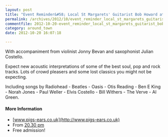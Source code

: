 ```yaml
---
layout: post
title: "Event Reminder&#58; Local St Margarets' Guitarist Bob Howard at the Pig's Ear - 21 October 2012"
permalink: /archives/2012/10/event_reminder_local_st_margarets_guitarist_bob_ho.html
commentfile: 2012-10-20-event_reminder_local_st_margarets_guitarist_bob_ho
category: around_town
date: 2012-10-20 16:07:18

---
```


With accompaniment from violinist Jonny Bevan and saxophonist Julian Costello.

Expect new acoustic interpretations of some of the best soul, pop and rock tracks. Lots of crowd pleasers and some lost classics you might not be expecting.

Including songs by Radiohead - Beatles - Oasis - Otis Reading - Ben E King - Norah Jones - Paul Weller - Elvis Costello - Bill Withers - The Verve - Al Green.

#### More Information

-   [www.pigs-ears.co.uk](http://www.pigs-ears.co.uk)
-   From [20.30 pm](/event/show/200705143675)
-   Free admission!
